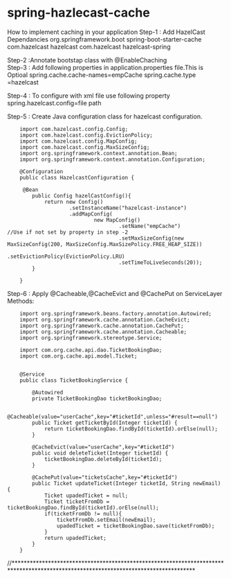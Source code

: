 # spring-hazlecast-cache
How to implement caching in your application
Step-1 : Add HazelCast Dependancies
		<dependency>
			<groupId>org.springframework.boot</groupId>
			<artifactId>spring-boot-starter-cache</artifactId>
		</dependency>
		<dependency>
			<groupId>com.hazelcast</groupId>
			<artifactId>hazelcast</artifactId>
		</dependency>
		<dependency>
			<groupId>com.hazelcast</groupId>
			<artifactId>hazelcast-spring</artifactId>
		</dependency>
	
Step-2 :Annotate bootstap class with @EnableChaching	
Step-3 : Add following properties in application.properties file.This is Optioal
		spring.cache.cache-names=empCache
		spring.cache.type =hazelcast
		
Step-4 : To configure with xml file use following property
		spring.hazelcast.config=file path
		
Step-5 : Create Java configuration class for hazelcast configuration.
		
		import com.hazelcast.config.Config;
		import com.hazelcast.config.EvictionPolicy;
		import com.hazelcast.config.MapConfig;
		import com.hazelcast.config.MaxSizeConfig;
		import org.springframework.context.annotation.Bean;
		import org.springframework.context.annotation.Configuration;

		@Configuration
		public class HazelcastConfiguration {

		 @Bean
			public Config hazelCastConfig(){
				return new Config()
						.setInstanceName("hazelcast-instance")
						.addMapConfig(
								new MapConfig()
										.setName("empCache")					//Use if not set by property in step -2
										.setMaxSizeConfig(new MaxSizeConfig(200, MaxSizeConfig.MaxSizePolicy.FREE_HEAP_SIZE))
										.setEvictionPolicy(EvictionPolicy.LRU)
										.setTimeToLiveSeconds(20));
			}

		}
		
		
Step-6 : Apply @Cacheable,@CacheEvict and @CachePut on ServiceLayer Methods:

		import org.springframework.beans.factory.annotation.Autowired;
		import org.springframework.cache.annotation.CacheEvict;
		import org.springframework.cache.annotation.CachePut;
		import org.springframework.cache.annotation.Cacheable;
		import org.springframework.stereotype.Service;
		
		import com.org.cache.api.dao.TicketBookingDao;
		import com.org.cache.api.model.Ticket;
		
		
		@Service
		public class TicketBookingService {
		
			@Autowired
			private TicketBookingDao ticketBookingDao;
			
			@Cacheable(value="userCache",key="#ticketId",unless="#result==null")
			public Ticket getTicketById(Integer ticketId) {
				return ticketBookingDao.findById(ticketId).orElse(null);
			}
			
			@CacheEvict(value="userCache",key="#ticketId")
			public void deleteTicket(Integer ticketId) {
				ticketBookingDao.deleteById(ticketId);
			}
			
			@CachePut(value="ticketsCache",key="#ticketId")
			public Ticket updateTicket(Integer ticketId, String newEmail) {
				Ticket upadedTicket = null;
				Ticket ticketFromDb = ticketBookingDao.findById(ticketId).orElse(null);
				if(ticketFromDb != null){
					ticketFromDb.setEmail(newEmail);
					upadedTicket = ticketBookingDao.save(ticketFromDb);	
				}
				return upadedTicket;
			}
		}
				 
//************************************************************************************************************************************